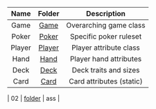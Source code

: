 | Name          | Folder      | Description           |
|:-------------:|:-----------:|:---------------------:|
| Game          | [Game](https://github.com/Landon-Brown1/2143-OOP-Brown/tree/master/Assignments/H02/Game "game class")    |Overarching game class |
| Poker         | [Poker](https://github.com/Landon-Brown1/2143-OOP-Brown/tree/master/Assignments/H02/Poker "poker class")    |Specific poker ruleset |
| Player        | [Player](https://github.com/Landon-Brown1/2143-OOP-Brown/tree/master/Assignments/H02/Player "player class")    |Player attribute class |
| Hand          | [Hand](https://github.com/Landon-Brown1/2143-OOP-Brown/tree/master/Assignments/H02/Hand "hand class")    |Player hand attributes |
| Deck          | [Deck](https://github.com/Landon-Brown1/2143-OOP-Brown/tree/master/Assignments/H02/Deck "deck class")    |Deck traits and sizes |
| Card          | [Card](https://github.com/Landon-Brown1/2143-OOP-Brown/tree/master/Assignments/H02/Card "card class")    |Card attributes (static) |

| 02            | [folder](link "classname")    | ass |
